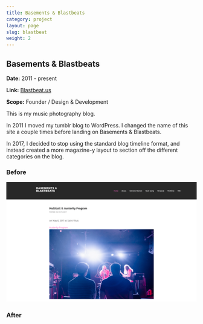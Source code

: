 ```yaml
---
title: Basements & Blastbeats
category: project
layout: page
slug: blastbeat
weight: 2
---
```


<section>
  <h2>Basements & Blastbeats</h2>
  <p><strong>Date:</strong> 2011 - present</p>
  <p><strong>Link:</strong> <a href="http://blastbeat.us">Blastbeat.us</a> </p>
  <p><strong>Scope:</strong> Founder / Design & Development</p>
  <p>This is my music photography blog.</p> 
  <p>In 2011 I moved my tumblr blog to WordPress. I changed the name of this site a couple times before landing on Basements & Blastbeats.</p> 
  <p>In 2017, I decided to stop using the standard blog timeline format, and instead created a more magazine-y layout to section off the different categories on the blog.</p>
  <h3>Before</h3>
  <img src="/assets/project/blastbeat-1.png" alt="">
  <h3>After</h3>
  <img src="/assets/project/blastbeat-2.png" alt="">
</section>
